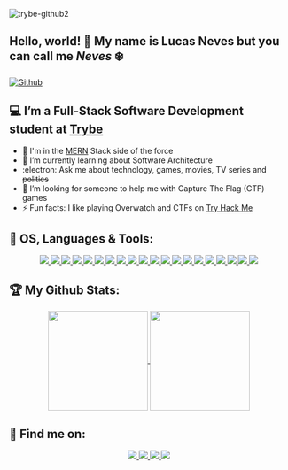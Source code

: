 ![trybe-github2](https://user-images.githubusercontent.com/70912502/99137895-78e98e00-260b-11eb-91c5-fe3ed3fdf60d.png) 

## Hello, world! 👋 My name is Lucas Neves but you can call me *Neves* :snowflake:
<!--
**Qu4k3r/Qu4k3r** is a ✨ _special_ ✨ repository because its `README.md` (this file) appears on your GitHub profile.

Here are some ideas to get you started:

- 👯 I’m looking to collaborate on ...
- 🤔 I’m looking for help with ...
- 💬 Ask me about ...
- 📫 How to reach me: ...
- 😄 Pronouns: ...
- ⚡ Fun fact: ...
  1311 x 391
-->

[![Github](https://img.shields.io/github/followers/Qu4k3r?style=social)](https://github.com/Qu4k3r)

## :computer: I’m a Full-Stack Software Development student at [Trybe](https://www.betrybe.com/)
* 🍃 I'm in the [MERN](https://www.mongodb.com/mern-stack) Stack side of the force
* 🚀 I’m currently learning about Software Architecture
* :electron: Ask me about technology, games, movies, TV series and ~~politics~~
* 🏁 I’m looking for someone to help me with Capture The Flag (CTF) games
* ⚡ Fun facts: I like playing Overwatch and CTFs on [Try Hack Me](https://tryhackme.com/p/qu4kr)

## 🧰 OS, Languages & Tools:
<p align="center">
  <!-- LINUX FEDORA -->
  <a href="https://docs.fedoraproject.org/en-US/doc">
     <img src="https://img.shields.io/badge/Fedora-3f4854?style=for-the-badge&logo=fedora&logoColor=294172"/>
  </a>

  <!-- VISUAL STUDIO CODE -->
  <a href="https://code.visualstudio.com/">
     <img src="https://img.shields.io/badge/Visual_Studio_Code-3f4854?style=for-the-badge&logo=visual%20studio%20code&logoColor=0078D4"/>
  </a>

  <!-- GIT -->
  <a href="https://git-scm.com/">
    <img src="https://img.shields.io/badge/git-3f4854?style=for-the-badge&logo=git&logoColor=E95420"/>
  </a>

  <!-- MARKDOWN -->
  <a href="https://www.markdownguide.org/">
    <img src="https://img.shields.io/badge/markdown-3f4854?style=for-the-badge&logo=markdown&logoColor=white"/>
  </a>

  <!-- HTML -->
  <a href="https://developer.mozilla.org/en-US/docs/Learn/HTML">
    <img src="https://img.shields.io/badge/HTML5-3f4854?style=for-the-badge&logo=html5&logoColor=E34F26"/>
  </a>

  <!-- CSS -->
  <a href="https://developer.mozilla.org/en-US/docs/Learn/CSS">
    <img src="https://img.shields.io/badge/CSS3-3f4854?style=for-the-badge&logo=css3&logoColor=1572B6"/>
  </a>

  <!-- SASS -->
  <a href="https://sass-lang.com/">
    <img src="https://img.shields.io/badge/Sass-3f4854?style=for-the-badge&logo=sass&logoColor=CC6699"/>
  </a>

  <!-- JAVASCRIPT -->
  <a href="https://developer.mozilla.org/en-US/docs/Web/JavaScript">
    <img src="https://img.shields.io/badge/JavaScript-3f4854?style=for-the-badge&logo=javascript&logoColor=F7DF1E"/>
  </a>

  <!-- PYTHON -->
  <a href="https://www.python.org/">
    <img src="https://img.shields.io/badge/Python-3f4854?style=for-the-badge&logo=python&logoColor=3776AB"/>
  </a>

  <!-- JEST -->
  <a href ="https://jestjs.io/">
    <img src="https://img.shields.io/badge/Jest-3f4854?style=for-the-badge&logo=jest&logoColor=933E56"/>
  </a>

  <!-- REACT -->
  <a href="https://reactjs.org/">
    <img src="https://img.shields.io/badge/React-3f4854?style=for-the-badge&logo=react&logoColor=61DAFB"/>
  </a>

  <!-- REDUX -->
  <a href="https://redux.js.org/">
    <img src="https://img.shields.io/badge/Redux-3f4854?style=for-the-badge&logo=redux&logoColor=7856BC"/>
  </a>

  <!-- TESTING LIBRARY -->
  <a href="https://testing-library.com/">
    <img src="https://img.shields.io/badge/Testing_Library-3f4854?style=for-the-badge&logo=testing-library&logoColor=EE493A"/>
  </a>

  <!-- MYSQL -->
  <a href="https://www.mysql.com/">
    <img src="https://img.shields.io/badge/MySQL-3f4854?style=for-the-badge&logo=mysql&logoColor=white"/>
  </a> 
  
  <!-- MONGOBD -->
  <a href="https://docs.mongodb.com/">
    <img src="https://img.shields.io/badge/MongoDB-3f4854?style=for-the-badge&logo=mongodb&logoColor=4EA94B"/>
  </a>

  <!-- HEROKU -->
  <a href="https://devcenter.heroku.com/">
    <img src="https://img.shields.io/badge/Heroku-3f4854?style=for-the-badge&logo=heroku&logoColor=430098"/>
  </a>

  <!-- NODE -->
  <a href="https://nodejs.org/en/">
    <img src="https://img.shields.io/badge/node.js-3f4854?&style=for-the-badge&logo=node.js&logoColor=8CBF3E"/>
  </a>

  <!-- NPM -->
  <a href="https://docs.npmjs.com/">
    <img src="https://img.shields.io/badge/npm-3f4854?style=for-the-badge&logo=npm&logoColor=CB3837"/>
  </a>

  <!-- YARN -->
  <a href="https://yarnpkg.com/">
    <img src="https://img.shields.io/badge/Yarn-3f4854?style=for-the-badge&logo=yarn&logoColor=2C8EBB"/>
  </a>

  <!-- EXPRESS -->
  <a href="https://expressjs.com/">
    <img src="https://img.shields.io/badge/express.js-3f4854?&style=for-the-badge&logo=express&logoColor=white"/>
  </a>
</p>

## :trophy: My Github Stats:

<div align="center">
  <a href=https://github.com/anuraghazra/github-readme-stats>
    <img height="180em" align="center" src=https://github-readme-stats.vercel.app/api?username=qu4k3r&show_icons=true&theme=radical />
  </a>
  <a href=https://github.com/anuraghazra/github-readme-stats>
    <img height="180em" align="center" src=https://github-readme-stats.vercel.app/api/top-langs/?username=qu4k3r&layout=compact&theme=radical />
  </a>
</div>

## :incoming_envelope: Find me on:

<p align="center">
  <!-- TELEGRAM -->
  <a href="https://t.me/neves_k">
    <img src="https://img.shields.io/badge/Telegram-2CA5E0?style=for-the-badge&logo=telegram&logoColor=white" />
  </a>

  <!-- EMAIL -->
  <a href="mailto:neves0007@gmail.com">
    <img src="https://img.shields.io/badge/Gmail-D14836?style=for-the-badge&logo=gmail&logoColor=white" />
  </a>

  <!-- TWITTER -->
  <a href="https://linkedin.com/in/l-neves">
    <img src="https://img.shields.io/badge/LinkedIn-0077B5?style=for-the-badge&logo=linkedin&logoColor=white" />
  </a>

  <!-- INSTAGRAM -->
  <a href="https://instagram.com/_nevs_k">
    <img src="https://img.shields.io/badge/Instagram-8B008B?style=for-the-badge&logo=instagram&logoColor=white" />
  </a>
</p>

